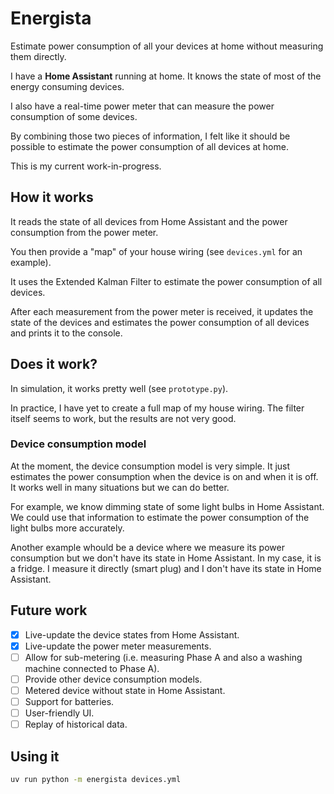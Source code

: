 # Energista

Estimate power consumption of all your devices at home without measuring them directly.

I have a **Home Assistant** running at home. It knows the state of most of the energy consuming devices.

I also have a real-time power meter that can measure the power consumption of some devices.

By combining those two pieces of information, I felt like it should be possible to estimate the power consumption of all devices at home.

This is my current work-in-progress.  

## How it works

It reads the state of all devices from Home Assistant and the power consumption from the power meter.

You then provide a "map" of your house wiring (see `devices.yml` for an example).

It uses the Extended Kalman Filter to estimate the power consumption of all devices.

After each measurement from the power meter is received, it updates the state of the devices and estimates the power consumption of all devices and prints it to the console.

## Does it work?

In simulation, it works pretty well (see `prototype.py`).

In practice, I have yet to create a full map of my house wiring. The filter itself seems to work, but the results are not very good.

### Device consumption model

At the moment, the device consumption model is very simple. It just estimates the power consumption when the device is on and when it is off. It works well in many situations but we can do better.

For example, we know dimming state of some light bulbs in Home Assistant. We could use that information to estimate the power consumption of the light bulbs more accurately.

Another example whould be a device where we measure its power consumption but we don't have its state in Home Assistant. In my case, it is a fridge. I measure it directly (smart plug) and I don't have its state in Home Assistant.

## Future work

- [x] Live-update the device states from Home Assistant.
- [x] Live-update the power meter measurements.
- [ ] Allow for sub-metering (i.e. measuring Phase A and also a washing machine connected to Phase A).
- [ ] Provide other device consumption models.
- [ ] Metered device without state in Home Assistant.
- [ ] Support for batteries.
- [ ] User-friendly UI.
- [ ] Replay of historical data.

## Using it

```bash
uv run python -m energista devices.yml
```



